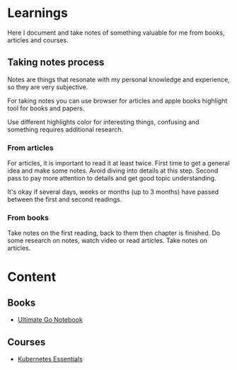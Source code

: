 # Learnings

Here I document and take notes of something valuable for me from books, articles and courses.

## Taking notes process

Notes are things that resonate with my personal knowledge and experience, so they are very subjective.

For taking notes you can use browser for articles and apple books highlight tool for books and papers.

Use different highlights color for interesting things, confusing and something requires additional research.

### From articles

For articles, it is important to read it at least twice. First time to get a general idea and make some notes. Avoid
diving into details at this step. Second pass to pay more attention to details and get good topic understanding.

It's okay if several days, weeks or months (up to 3 months) have passed between the first and second readings.

### From books

Take notes on the first reading, back to them then chapter is finished. Do some research on notes, watch video or read
articles. Take notes on articles.

# Content

## Books

* [Ultimate Go Notebook](/books/ultimate_go_notebook.md)

## Courses

* [Kubernetes Essentials](/cources/k8s-essentials)